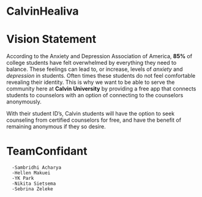 # CalvinHealiva

# Vision Statement

According to the Anxiety and Depression Association of America, **85%** of college students have felt overwhelmed by everything they need to balance. These feelings can lead to, or increase, levels of _anxiety_ and _depression_ in students. Often times these students do not feel comfortable revealing their identity. This is why we want to be able to serve the community here at **Calvin University** by providing a free app that connects students to counselors with an option of connecting to the counselors anonymously. 

With their student ID’s, Calvin students will have the option to seek counseling from certified counselors for free, and have the benefit of remaining anonymous if they so desire.  

# TeamConfidant
      -Sambridhi Acharya
      -Hellen Makuei
      -YK Park
      -Nikita Sietsema
      -Sebrina Zeleke
